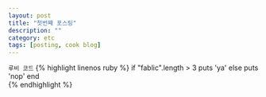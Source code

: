 ```yaml
---
layout: post
title: "첫번째 포스팅"
description: ""
category: etc
tags: [posting, cook blog]
---
```


<code>루비 코드</code>
{% highlight linenos ruby %}
if "fablic".length > 3
  puts 'ya'
else
  puts 'nop'
end  
{% endhighlight %}